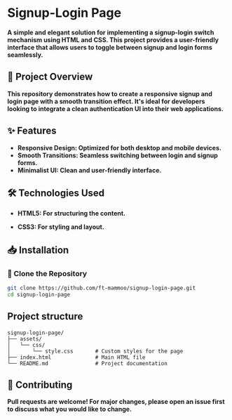 
# Signup-Login Page

**A simple and elegant solution for implementing a signup-login switch mechanism using HTML and CSS. This project provides a user-friendly interface that allows users to toggle between signup and login forms seamlessly.**
## 📝 Project Overview

**This repository demonstrates how to create a responsive signup and login page with a smooth transition effect. It's ideal for developers looking to integrate a clean authentication UI into their web applications.**
## ✨ Features

- ****Responsive Design:** Optimized for both desktop and mobile devices.**
- ****Smooth Transitions:** Seamless switching between login and signup forms.**
- ****Minimalist UI:** Clean and user-friendly interface.**


## 🛠️ Technologies Used

- ****HTML5:** For structuring the content.**

- ****CSS3:** For styling and layout.**

## 📥 Installation

### 🔄 Clone the Repository

```bash
git clone https://github.com/ft-mammoo/signup-login-page.git
cd signup-login-page
```

## Project structure
```
signup-login-page/
├── assets/
│   └── css/
│       └── style.css       # Custom styles for the page
├── index.html              # Main HTML file
└── README.md               # Project documentation

```
## 🤝 Contributing
**Pull requests are welcome! For major changes, please open an issue first to discuss what you would like to change.**

